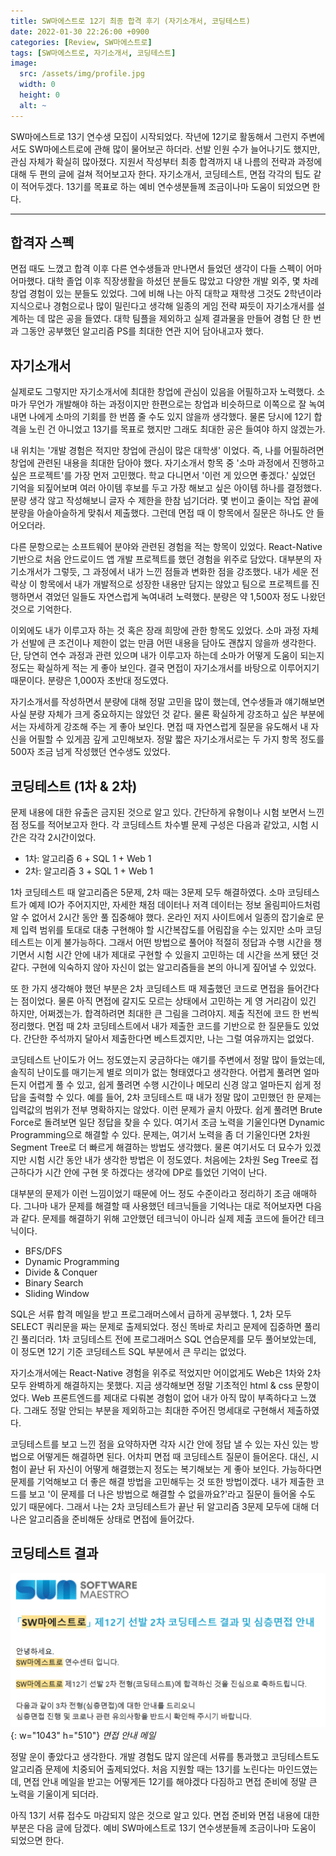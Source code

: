 ```yaml
---
title: SW마에스트로 12기 최종 합격 후기 (자기소개서, 코딩테스트)
date: 2022-01-30 22:26:00 +0900
categories: [Review, SW마에스트로]
tags: [SW마에스트로, 자기소개서, 코딩테스트]
image:
  src: /assets/img/profile.jpg
  width: 0
  height: 0
  alt: ~
---
```


SW마에스트로 13기 연수생 모집이 시작되었다.
작년에 12기로 활동해서 그런지 주변에서도 SW마에스트로에 관해 많이 물어보곤 하더라.
선발 인원 수가 늘어나기도 했지만, 관심 자체가 확실히 많아졌다.
지원서 작성부터 최종 합격까지 내 나름의 전략과 과정에 대해 두 편의 글에 걸쳐 적어보고자 한다.
자기소개서, 코딩테스트, 면접 각각의 팁도 같이 적어두겠다.
13기를 목표로 하는 예비 연수생분들께 조금이나마 도움이 되었으면 한다.

***

## 합격자 스펙

면접 때도 느꼈고 합격 이후 다른 연수생들과 만나면서 들었던 생각이 다들 스펙이 어마어마했다. 대학 졸업 이후 직장생활을 하셨던 분들도 많았고 다양한 개발 외주, 몇 차례 창업 경험이 있는 분들도 있었다. 그에 비해 나는 아직 대학교 재학생 그것도 2학년이라 지식으로나 경험으로나 많이 밀린다고 생각해 일종의 게임 전략 짜듯이 자기소개서를 설계하는 데 많은 공을 들였다. 대학 팀플을 제외하고 실제 결과물을 만들어 경험 단 한 번과 그동안 공부했던 알고리즘 PS를 최대한 연관 지어 담아내고자 했다.

## 자기소개서

실제로도 그렇지만 자기소개서에 최대한 창업에 관심이 있음을 어필하고자 노력했다. 소마가 무언가 개발해야 하는 과정이지만 한편으로는 창업과 비슷하므로 이쪽으로 잘 녹여내면 나에게 소마의 기회를 한 번쯤 줄 수도 있지 않을까 생각했다. 물론 당시에 12기 합격을 노린 건 아니었고 13기를 목표로 했지만 그래도 최대한 공은 들여야 하지 않겠는가.

내 위치는 '개발 경험은 적지만 창업에 관심이 많은 대학생' 이었다. 즉, 나를 어필하려면 창업에 관련된 내용을 최대한 담아야 했다. 자기소개서 항목 중 '소마 과정에서 진행하고 싶은 프로젝트'를 가장 먼저 고민했다. 학교 다니면서 '이런 게 있으면 좋겠다.' 싶었던 기억을 되짚어보며 여러 아이템 후보를 두고 가장 해보고 싶은 아이템 하나를 결정했다. 분량 생각 않고 작성해보니 글자 수 제한을 한참 넘기더라. 몇 번이고 줄이는 작업 끝에 분량을 아슬아슬하게 맞춰서 제출했다. 그런데 면접 때 이 항목에서 질문은 하나도 안 들어오더라.

다른 문항으로는 소프트웨어 분야와 관련된 경험을 적는 항목이 있었다. React-Native 기반으로 처음 안드로이드 앱 개발 프로젝트를 했던 경험을 위주로 담았다. 대부분의 자기소개서가 그렇듯, 그 과정에서 내가 느낀 점들과 변화한 점을 강조했다. 내가 세운 전략상 이 항목에서 내가 개발적으로 성장한 내용만 담지는 않았고 팀으로 프로젝트를 진행하면서 겪었던 일들도 자연스럽게 녹여내려 노력했다. 분량은 약 1,500자 정도 나왔던 것으로 기억한다.

이외에도 내가 이루고자 하는 것 혹은 장래 희망에 관한 항목도 있었다. 소마 과정 자체가 선발에 큰 조건이나 제한이 없는 만큼 어떤 내용을 담아도 괜찮지 않을까 생각한다. 단, 당연히 연수 과정과 관련 있으며 내가 이루고자 하는데 소마가 어떻게 도움이 되는지 정도는 확실하게 적는 게 좋아 보인다. 결국 면접이 자기소개서를 바탕으로 이루어지기 때문이다. 분량은 1,000자 초반대 정도였다.

자기소개서를 작성하면서 분량에 대해 정말 고민을 많이 했는데, 연수생들과 얘기해보면 사실 분량 자체가 크게 중요하지는 않았던 것 같다. 물론 확실하게 강조하고 싶은 부분에서는 자세하게 강조해 주는 게 좋아 보인다. 면접 때 자연스럽게 질문을 유도해서 내 자신을 어필할 수 있게끔 깊게 고민해보자. 정말 짧은 자기소개서로는 두 가지 항목 정도를 500자 조금 넘게 작성했던 연수생도 있었다.

## 코딩테스트 (1차 & 2차)

문제 내용에 대한 유출은 금지된 것으로 알고 있다. 간단하게 유형이나 시험 보면서 느낀 점 정도를 적어보고자 한다. 각 코딩테스트 차수별 문제 구성은 다음과 같았고, 시험 시간은 각각 2시간이었다.

- 1차: 알고리즘 6 + SQL 1 + Web 1
- 2차: 알고리즘 3 + SQL 1 + Web 1

1차 코딩테스트 때 알고리즘은 5문제, 2차 때는 3문제 모두 해결하였다. 소마 코딩테스트가 예제 IO가 주어지지만, 자세한 채점 데이터나 저격 데이터는 정보 올림피아드처럼 알 수 없어서 2시간 동안 풀 집중해야 했다. 온라인 저지 사이트에서 일종의 잡기술로 문제 입력 범위를 토대로 대충 구현해야 할 시간복잡도를 어림잡을 수는 있지만 소마 코딩테스트는 이게 불가능하다. 그래서 어떤 방법으로 풀어야 적절히 정답과 수행 시간을 챙기면서 시험 시간 안에 내가 제대로 구현할 수 있을지 고민하는 데 시간을 쓰게 됐던 것 같다. 구현에 익숙하지 않아 자신이 없는 알고리즘들을 본의 아니게 짚어낼 수 있었다.

또 한 가지 생각해야 했던 부분은 2차 코딩테스트 때 제출했던 코드로 면접을 들어간다는 점이었다. 물론 아직 면접에 갈지도 모르는 상태에서 고민하는 게 영 거리감이 있긴 하지만, 어쩌겠는가. 합격하려면 최대한 큰 그림을 그려야지. 제출 직전에 코드 한 번씩 정리했다. 면접 때 2차 코딩테스트에서 내가 제출한 코드를 기반으로 한 질문들도 있었다. 간단한 주석까지 달아서 제출한다면 베스트겠지만, 나는 그럴 여유까지는 없었다.

코딩테스트 난이도가 어느 정도였는지 궁금하다는 얘기를 주변에서 정말 많이 들었는데, 솔직히 난이도를 매기는게 별로 의미가 없는 형태였다고 생각한다. 어렵게 풀려면 얼마든지 어렵게 풀 수 있고, 쉽게 풀려면 수행 시간이나 메모리 신경 않고 얼마든지 쉽게 정답을 출력할 수 있다. 예를 들어, 2차 코딩테스트 때 내가 정말 많이 고민했던 한 문제는 입력값의 범위가 전부 명확하지는 않았다. 이런 문제가 골치 아팠다. 쉽게 풀려면 Brute Force로 돌려보면 일단 정답을 찾을 수 있다. 여기서 조금 노력을 기울인다면 Dynamic Programming으로 해결할 수 있다. 문제는, 여기서 노력을 좀 더 기울인다면 2차원 Segment Tree로 더 빠르게 해결하는 방법도 생각했다. 물론 여기서도 더 묘수가 있겠지만 시험 시간 동안 내가 생각한 방법은 이 정도였다. 처음에는 2차원 Seg Tree로 접근하다가 시간 안에 구현 못 하겠다는 생각에 DP로 틀었던 기억이 난다.

대부분의 문제가 이런 느낌이었기 때문에 어느 정도 수준이라고 정리하기 조금 애매하다. 그나마 내가 문제를 해결할 때 사용했던 테크닉들을 기억나는 대로 적어보자면 다음과 같다. 문제를 해결하기 위해 고안했던 테크닉이 아니라 실제 제출 코드에 들어간 테크닉이다.
- BFS/DFS
- Dynamic Programming
- Divide & Conquer
- Binary Search
- Sliding Window

SQL은 서류 합격 메일을 받고 프로그래머스에서 급하게 공부했다. 1, 2차 모두 SELECT 쿼리문을 짜는 문제로 출제되었다. 정신 똑바로 차리고 문제에 집중하면 풀리긴 풀리더라. 1차 코딩테스트 전에 프로그래머스 SQL 연습문제를 모두 풀어보았는데, 이 정도면 12기 기준 코딩테스트 SQL 부분에서 큰 무리는 없었다.

자기소개서에는 React-Native 경험을 위주로 적었지만 어이없게도 Web은 1차와 2차 모두 완벽하게 해결하지는 못했다. 지금 생각해보면 정말 기초적인 html & css 문항이었다. Web 프론트엔드를 제대로 다뤄본 경험이 없어 내가 아직 많이 부족하다고 느꼈다. 그래도 정말 안되는 부분을 제외하고는 최대한 주어진 명세대로 구현해서 제출하였다.

코딩테스트를 보고 느낀 점을 요약하자면 각자 시간 안에 정답 낼 수 있는 자신 있는 방법으로 어떻게든 해결하면 된다. 어차피 면접 때 코딩테스트 질문이 들어온다. 대신, 시험이 끝난 뒤 자신이 어떻게 해결했는지 정도는 복기해보는 게 좋아 보인다. 가능하다면 문제를 기억해보고 더 좋은 해결 방법을 고민해두는 것 또한 방법이겠다. 내가 제출한 코드를 보고 '이 문제를 더 나은 방법으로 해결할 수 없을까요?'라고 질문이 들어올 수도 있기 때문에다. 그래서 나는 2차 코딩테스트가 끝난 뒤 알고리즘 3문제 모두에 대해 더 나은 알고리즘을 준비해둔 상태로 면접에 들어갔다.

## 코딩테스트 결과

![1.png](/assets/img/posts/2022-01-09-swm-review-1/1.png){: w="1043" h="510"}
_면접 안내 메일_

정말 운이 좋았다고 생각한다. 개발 경험도 많지 않은데 서류를 통과했고 코딩테스트도 알고리즘 문제에 치중되어 출제되었다. 처음 지원할 때는 13기를 노린다는 마인드였는데, 면접 안내 메일을 받고는 어떻게든 12기를 해야겠다 다짐하고 면접 준비에 정말 큰 노력을 기울이게 되더라.

아직 13기 서류 접수도 마감되지 않은 것으로 알고 있다. 면접 준비와 면접 내용에 대한 부분은 다음 글에 담겠다. 예비 SW마에스트로 13기 연수생분들께 조금이나마 도움이 되었으면 한다.